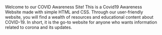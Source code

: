 Welcome to our COVID Awareness Site! 
This is a Covid19 Awareness Website made with simple HTML and CSS.
Through our user-friendly website, you will find a wealth of resources and educational content about COVID-19. 
In short, it is the go-to website for anyone who wants information related to corona and its updates.
